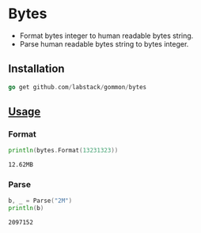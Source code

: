 # Bytes

- Format bytes integer to human readable bytes string.
- Parse human readable bytes string to bytes integer.

## Installation

```go
go get github.com/labstack/gommon/bytes
```

## [Usage](https://github.com/labstack/gommon/blob/master/bytes/bytes_test.go)

### Format

```go
println(bytes.Format(13231323))
```

`12.62MB`

### Parse

```go
b, _ = Parse("2M")
println(b)
```

`2097152`
